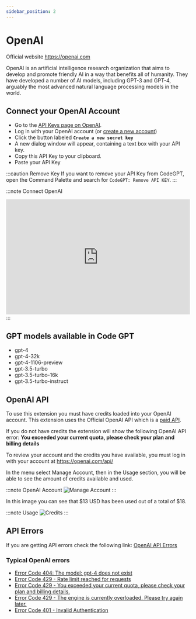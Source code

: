 ```yaml
---
sidebar_position: 2
---
```


# OpenAI

Official website https://openai.com

OpenAI is an artificial intelligence research organization that aims to develop and promote friendly AI in a way that benefits all of humanity. They have developed a number of AI models, including GPT-3 and GPT-4, arguably the most advanced natural language processing models in the world.

## Connect your OpenAI Account
- Go to the [API Keys page on OpenAI](https://platform.openai.com/account/api-keys).
- Log in with your OpenAI account (or [create a new account](https://platform.openai.com/signup))
- Click the button labeled **`Create a new secret key`**
- A new dialog window will appear, containing a text box with your API key. 
- Copy this API Key to your clipboard.
- Paste your API Key

:::caution Remove Key
If you want to remove your API Key from CodeGPT, open the Command Palette and search for `CodeGPT: Remove API KEY`.
:::

:::note Connect OpenAI
<iframe width="100%" height="315" src="https://www.youtube.com/embed/vl6-5BigHzk?si=SgdXt0HAMah9-aal" title="YouTube video player" frameborder="0" allow="accelerometer; autoplay; clipboard-write; encrypted-media; gyroscope; picture-in-picture; web-share" allowfullscreen></iframe>
:::

## GPT models available in Code GPT
- gpt-4
- gpt-4-32k
- gpt-4-1106-preview
- gpt-3.5-turbo
- gpt-3.5-turbo-16k
- gpt-3.5-turbo-instruct

## OpenAI API

To use this extension you must have credits loaded into your OpenAI account.
This extension uses the Official OpenAI API which is a [paid API](https://openai.com/api/pricing/).

If you do not have credits the extension will show the following OpenAI API error:
**You exceeded your current quota, please check your plan and billing details**

To review your account and the credits you have available, you must log in with your account at https://openai.com/api/

In the menu select Manage Account, then in the Usage section, you will be able to see the amount of credits available and used.

:::note OpenAI Account
![Manage Account](https://user-images.githubusercontent.com/6216945/213941730-b48b8b6a-8f0d-4fea-b4b3-42edc838f42e.png)
:::

In this image you can see that $13 USD has been used out of a total of $18.

:::note Usage
![Credits](https://user-images.githubusercontent.com/6216945/213941720-1ae816dd-fedb-4026-ae8c-b8b374d1d0dd.png)
:::

## API Errors
If you are getting API errors check the following link: [OpenAI API Errors](https://help.openai.com/en/collections/3675931-openai-api#api-error-codes-explained)

### Typical OpenAI errors
- [Error Code 404: The model: gpt-4 does not exist](https://community.openai.com/t/when-i-try-the-gpt-4-model-chat-completion-in-api-request-i-get-an-error-that-model-does-not-exist/98850)
- [Error Code 429 - Rate limit reached for requests](https://help.openai.com/en/articles/6891829-error-code-429-rate-limit-reached-for-requests)
- [Error Code 429 - You exceeded your current quota, please check your plan and billing details.](https://help.openai.com/en/articles/6891831-error-code-429-you-exceeded-your-current-quota-please-check-your-plan-and-billing-details)
- [Error Code 429 - The engine is currently overloaded. Please try again later.](https://help.openai.com/en/articles/6891834-error-code-429-the-engine-is-currently-overloaded-please-try-again-later)
- [Error Code 401 - Invalid Authentication](https://help.openai.com/en/articles/6891767-error-code-401-invalid-authentication)
